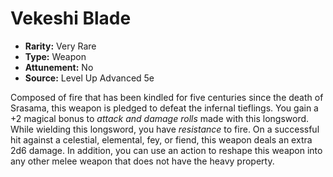 # Vekeshi Blade

- **Rarity:** Very Rare
- **Type:** Weapon
- **Attunement:** No
- **Source:** Level Up Advanced 5e

Composed of fire that has been kindled for five centuries since the death of Srasama, this weapon is pledged to defeat the infernal tieflings. You gain a +2 magical bonus to _attack and damage rolls_  made with this longsword. While wielding this longsword, you have _resistance_  to fire. On a successful hit against a celestial, elemental, fey, or fiend, this weapon deals an extra 2d6 damage. In addition, you can use an action to reshape this weapon into any other melee weapon that does not have the heavy property.
